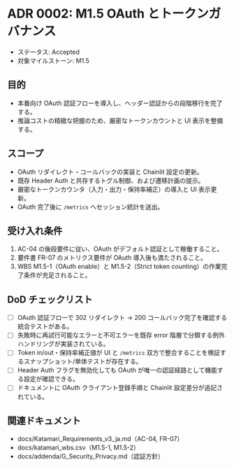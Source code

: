 # ADR 0002: M1.5 OAuth とトークンガバナンス

- ステータス: Accepted
- 対象マイルストーン: M1.5

## 目的
- 本番向け OAuth 認証フローを導入し、ヘッダー認証からの段階移行を完了する。
- 推論コストの精緻な把握のため、厳密なトークンカウントと UI 表示を整備する。

## スコープ
- OAuth リダイレクト・コールバックの実装と Chainlit 設定の更新。
- 既存 Header Auth と共存するトグル制御、および遷移計画の提示。
- 厳密なトークンカウンタ（入力・出力・保持率補正）の導入と UI 表示更新。
- OAuth 完了後に `/metrics` へセッション統計を送出。

## 受け入れ条件
1. AC-04 の後段要件に従い、OAuth がデフォルト認証として稼働すること。
2. 要件書 FR-07 のメトリクス要件が OAuth 導入後も満たされること。
3. WBS M1.5-1（OAuth enable）と M1.5-2（Strict token counting）の作業完了条件が充足されること。

## DoD チェックリスト
- [ ] OAuth 認証フローで 302 リダイレクト → 200 コールバック完了を確認する統合テストがある。
- [ ] 失敗時に再試行可能なエラーと不可エラーを既存 error 階層で分類する例外ハンドリングが実装されている。
- [ ] Token in/out・保持率補正値が UI と `/metrics` 双方で整合することを検証するスナップショット/単体テストが存在する。
- [ ] Header Auth フラグを無効化しても OAuth が唯一の認証経路として機能する設定が確認できる。
- [ ] ドキュメントに OAuth クライアント登録手順と Chainlit 設定差分が追記されている。

## 関連ドキュメント
- docs/Katamari_Requirements_v3_ja.md（AC-04, FR-07）
- docs/katamari_wbs.csv（M1.5-1, M1.5-2）
- docs/addenda/G_Security_Privacy.md（認証方針）
